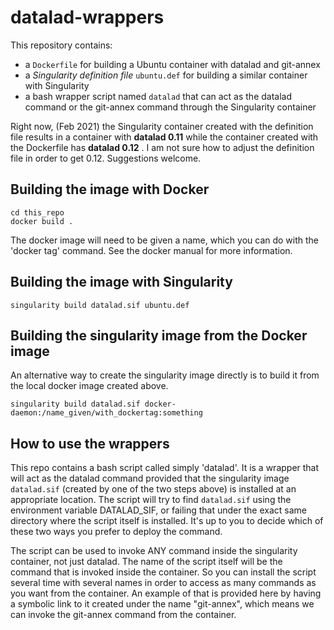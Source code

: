 # datalad-wrappers

This repository contains:

* a `Dockerfile` for building a Ubuntu container with datalad and git-annex
* a _Singularity definition file_ `ubuntu.def` for building a similar container with Singularity
* a bash wrapper script named `datalad` that can act as the datalad command or the git-annex command through the Singularity container

Right now, (Feb 2021) the Singularity container created with the
definition file results in a container with **datalad 0.11** while
the container created with the Dockerfile has **datalad 0.12** . I
am not sure how to adjust the definition file in order to get 0.12.
Suggestions welcome.

## Building the image with Docker

```shell
cd this_repo
docker build .
```

The docker image will need to be given a name, which you can do
with the 'docker tag' command.  See the docker manual for more
information.

## Building the image with Singularity

```shell
singularity build datalad.sif ubuntu.def
```

## Building the singularity image from the Docker image

An alternative way to create the singularity image directly is
to build it from the local docker image created above.

```shell
singularity build datalad.sif docker-daemon:/name_given/with_dockertag:something
```

## How to use the wrappers

This repo contains a bash script called simply 'datalad'. It is a
wrapper that will act as the datalad command provided that the
singularity image `datalad.sif` (created by one of the two steps
above) is installed at an appropriate location. The script will try
to find `datalad.sif` using the environment variable DATALAD_SIF,
or failing that under the exact same directory where the script
itself is installed. It's up to you to decide which of these two
ways you prefer to deploy the command.

The script can be used to invoke ANY command inside the singularity
container, not just datalad. The name of the script itself will be
the command that is invoked inside the container. So you can install
the script several time with several names in order to access as
many commands as you want from the container. An example of that
is provided here by having a symbolic link to it created under the
name "git-annex", which means we can invoke the git-annex command
from the container.

